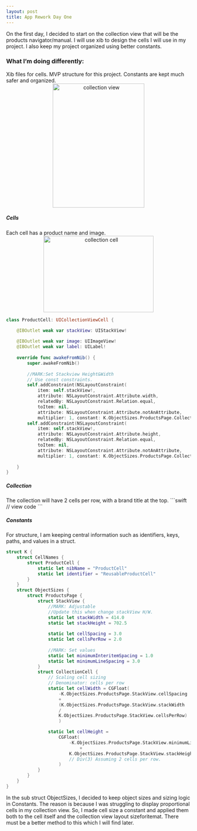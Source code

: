 ```yaml
---
layout: post
title: App Rework Day One
---
```



On the first day, I decided to start on the collection view that will be the products navigator/manual. I will use xib to design the cells I will use in my project. I also keep my project organized using better constants.

<h3>What I’m doing differently:</h3>
Xib files for cells.
MVP structure for this project.
Constants are kept much safer and organized.

<div align="center">
<img src="{{ site.baseurl }}/images/10_5_2020/collection_view.png" alt="collection view" width="250" height="338"/>
</div>

<h5>Cells</h5>
Each cell has a product name and image. 

<div align="center">
<img src="{{ site.baseurl }}/images/10_5_2020/collection_cell.png" alt="collection cell" width="300" height="208"/>
</div>

```swift
class ProductCell: UICollectionViewCell {

    @IBOutlet weak var stackView: UIStackView!
    
    @IBOutlet weak var image: UIImageView!
    @IBOutlet weak var label: UILabel!
    
    override func awakeFromNib() {
        super.awakeFromNib()
     
        //MARK:Set Stackview Height&Width
        // Use const constraints.
        self.addConstraint(NSLayoutConstraint(
            item: self.stackView!,
            attribute: NSLayoutConstraint.Attribute.width,
            relatedBy: NSLayoutConstraint.Relation.equal,
            toItem: nil,
            attribute: NSLayoutConstraint.Attribute.notAnAttribute,
            multiplier: 1, constant: K.ObjectSizes.ProductsPage.CollectionCell.cellWidth))
        self.addConstraint(NSLayoutConstraint(
            item: self.stackView!,
            attribute: NSLayoutConstraint.Attribute.height,
            relatedBy: NSLayoutConstraint.Relation.equal,
            toItem: nil,
            attribute: NSLayoutConstraint.Attribute.notAnAttribute,
            multiplier: 1, constant: K.ObjectSizes.ProductsPage.CollectionCell.cellHeight))
        
    }
}
```

<h5>Collection</h5>
The collection will have 2 cells per row, with a brand title at the top. 
```swift
// view code
```

<h5>Constants</h5>
For structure, I am keeping central information such as identifiers, keys, paths, and values in a struct.

```swift
struct K {
    struct CellNames {
        struct ProductCell {
            static let nibName = "ProductCell"
            static let identifier = "ReusableProductCell"
        }
    }
    struct ObjectSizes {
        struct ProductsPage {
            struct StackView {
                //MARK: Adjustable
                //Update this when change stackView H/W.
                static let stackWidth = 414.0
                static let stackHeight = 702.5
                
                static let cellSpacing = 3.0
                static let cellsPerRow = 2.0
                
                //MARK: Set values
                static let minimumInteritemSpacing = 1.0
                static let minimumLineSpacing = 3.0
            }
            struct CollectionCell {
                // Scaling cell sizing
                // Denominator: cells per row
                static let cellWidth = CGFloat(
                    -K.ObjectSizes.ProductsPage.StackView.cellSpacing
                    +
                    (K.ObjectSizes.ProductsPage.StackView.stackWidth
                    /
                    K.ObjectSizes.ProductsPage.StackView.cellsPerRow)
                    )

                static let cellHeight =
                    CGFloat(
                        -K.ObjectSizes.ProductsPage.StackView.minimumLineSpacing
                            +
                        K.ObjectSizes.ProductsPage.StackView.stackHeight/3
                        // Div(3) Assuming 2 cells per row.
                    )
            }
        }
    }
}
```
In the sub struct ObjectSizes, I decided to keep object sizes and sizing logic in Constants. The reason is because I was struggling to display proportional cells in my collection view. So, I made cell size a constant and applied them both to the cell itself and the collection view layout sizeforitemat.
There must be a better method to this which I will find later. 





